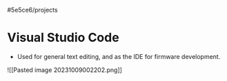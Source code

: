 #5e5ce6/projects 

# Visual Studio Code

- Used for general text editing, and as the IDE for firmware development.

![[Pasted image 20231009002202.png]]
